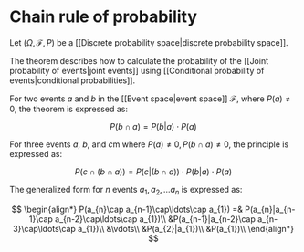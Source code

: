 # Chain rule of probability

Let $(\Omega, \mathcal{F}, P)$ be a [[Discrete probability space|discrete probability space]].

The theorem describes how to calculate the probability of the [[Joint probability of events|joint events]] using [[Conditional probability of events|conditional probabilities]].

For two events $a$ and $b$ in the [[Event space|event space]] $\mathcal{F}$, where $P(a)\ne0$, the theorem is expressed as:

$$
P(b\cap a) = P(b|a)\cdot P(a)
$$

For three events $a$, $b$, and $c$m where $P(a)\ne0, P(b\cap a)\ne0$, the principle is expressed as:

$$
P(c\cap (b\cap a)) = P(c|(b\cap a))\cdot P(b|a)\cdot P(a)
$$

The generalized form for $n$ events $a_{1}, a_{2},\ldots a_{n}$ is expressed as:

$$
\begin{align*}
P(a_{n}\cap a_{n-1}\cap\ldots\cap a_{1}) =& P(a_{n}|a_{n-1}\cap a_{n-2}\cap\ldots\cap a_{1})\\
&P(a_{n-1}|a_{n-2}\cap a_{n-3}\cap\ldots\cap a_{1})\\
&\vdots\\
&P(a_{2}|a_{1})\\
&P(a_{1})\\
\end{align*}
$$